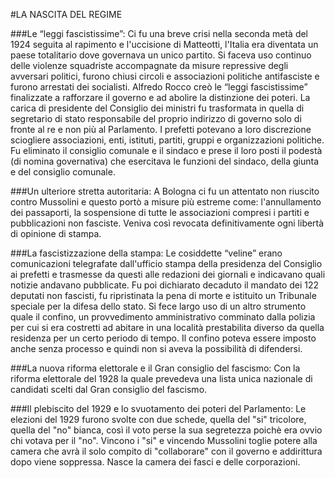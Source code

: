 #LA NASCITA DEL REGIME

###Le “leggi fascistissime”:
Ci fu una breve crisi nella seconda metà del 1924 seguita al rapimento e l'uccisione di Matteotti, l'Italia era diventata un paese totalitario dove governava un unico partito. Si faceva uso continuo delle violenze squadriste accompagnate da misure repressive degli avversari politici, furono chiusi circoli e associazioni politiche antifasciste e furono arrestati dei socialisti. Alfredo Rocco creò le “leggi fascistissime” finalizzate a rafforzare il governo e ad abolire la distinzione dei poteri. La carica di presidente del Consiglio dei ministri fu trasformata in quella di segretario di stato responsabile del proprio indirizzo di governo solo di fronte al re e non più al Parlamento. I prefetti potevano a loro discrezione sciogliere associazioni, enti, istituti, partiti, gruppi e organizzazioni politiche. Fu eliminato il consiglio comunale e il sindaco e prese il loro posti il podestà (di nomina governativa) che esercitava le funzioni del sindaco, della giunta e del consiglio comunale.

###Un ulteriore stretta autoritaria:
A Bologna ci fu un attentato non riuscito contro Mussolini e questo portò a misure più estreme come: l'annullamento dei passaporti, la sospensione di tutte le associazioni compresi i partiti e pubblicazioni non fasciste. Veniva così revocata definitivamente ogni libertà di opinione di stampa.

###La fascistizzazione della stampa:
Le cosiddette “veline” erano comunicazioni telegrafate dall'ufficio stampa della presidenza del Consiglio ai prefetti e trasmesse da questi alle redazioni dei giornali e indicavano quali notizie andavano pubblicate. Fu poi dichiarato decaduto il mandato dei 122 deputati non fascisti, fu ripristinata la pena di morte e istituito un Tribunale speciale per la difesa dello stato. Si fece largo uso di un altro strumento quale il confino, un provvedimento amministrativo comminato dalla polizia per cui si era costretti ad abitare in una località prestabilita diverso da quella residenza per un certo periodo di tempo. Il confino poteva essere imposto anche senza processo e quindi non si aveva la possibilità di difendersi.

###La nuova riforma elettorale e il Gran consiglio del fascismo:
Con la riforma elettorale del 1928 la quale prevedeva una lista unica nazionale di candidati scelti dal Gran consiglio del fascismo.

###Il plebiscito del 1929  e lo svuotamento dei poteri del Parlamento:
Le elezioni del 1929 furono svolte con due schede, quella del "si" tricolore, quella del "no" bianca, così il voto perse la sua segretezza poichè era ovvio chi votava per il "no".  Vincono i "si" e vincendo Mussolini toglie potere alla camera che avrà il solo compito di "collaborare" con il governo e addirittura dopo viene soppressa. Nasce la camera dei fasci e delle corporazioni.
